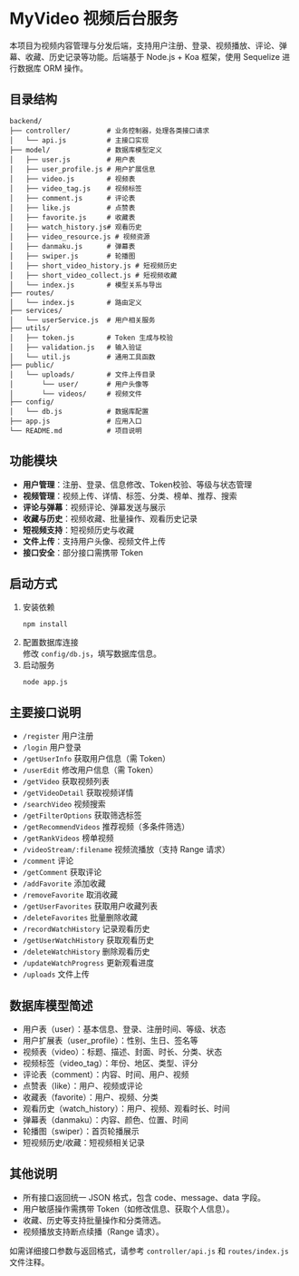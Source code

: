 # MyVideo 视频后台服务

本项目为视频内容管理与分发后端，支持用户注册、登录、视频播放、评论、弹幕、收藏、历史记录等功能。后端基于 Node.js + Koa 框架，使用 Sequelize 进行数据库 ORM 操作。

## 目录结构

```
backend/
├── controller/         # 业务控制器，处理各类接口请求
│   └── api.js          # 主接口实现
├── model/              # 数据库模型定义
│   ├── user.js         # 用户表
│   ├── user_profile.js # 用户扩展信息
│   ├── video.js        # 视频表
│   ├── video_tag.js    # 视频标签
│   ├── comment.js      # 评论表
│   ├── like.js         # 点赞表
│   ├── favorite.js     # 收藏表
│   ├── watch_history.js# 观看历史
│   ├── video_resource.js # 视频资源
│   ├── danmaku.js      # 弹幕表
│   ├── swiper.js       # 轮播图
│   ├── short_video_history.js # 短视频历史
│   ├── short_video_collect.js # 短视频收藏
│   └── index.js        # 模型关系与导出
├── routes/
│   └── index.js        # 路由定义
├── services/
│   └── userService.js  # 用户相关服务
├── utils/
│   ├── token.js        # Token 生成与校验
│   ├── validation.js   # 输入验证
│   └── util.js         # 通用工具函数
├── public/
│   └── uploads/        # 文件上传目录
│       └── user/       # 用户头像等
│       └── videos/     # 视频文件
├── config/
│   └── db.js           # 数据库配置
├── app.js              # 应用入口
└── README.md           # 项目说明
```

## 功能模块

- **用户管理**：注册、登录、信息修改、Token校验、等级与状态管理
- **视频管理**：视频上传、详情、标签、分类、榜单、推荐、搜索
- **评论与弹幕**：视频评论、弹幕发送与展示
- **收藏与历史**：视频收藏、批量操作、观看历史记录
- **短视频支持**：短视频历史与收藏
- **文件上传**：支持用户头像、视频文件上传
- **接口安全**：部分接口需携带 Token

## 启动方式

1. 安装依赖  
   ```
   npm install
   ```
2. 配置数据库连接  
   修改 `config/db.js`，填写数据库信息。
3. 启动服务  
   ```
   node app.js
   ```

## 主要接口说明

- `/register` 用户注册
- `/login` 用户登录
- `/getUserInfo` 获取用户信息（需 Token）
- `/userEdit` 修改用户信息（需 Token）
- `/getVideo` 获取视频列表
- `/getVideoDetail` 获取视频详情
- `/searchVideo` 视频搜索
- `/getFilterOptions` 获取筛选标签
- `/getRecommendVideos` 推荐视频（多条件筛选）
- `/getRankVideos` 榜单视频
- `/videoStream/:filename` 视频流播放（支持 Range 请求）
- `/comment` 评论
- `/getComment` 获取评论
- `/addFavorite` 添加收藏
- `/removeFavorite` 取消收藏
- `/getUserFavorites` 获取用户收藏列表
- `/deleteFavorites` 批量删除收藏
- `/recordWatchHistory` 记录观看历史
- `/getUserWatchHistory` 获取观看历史
- `/deleteWatchHistory` 删除观看历史
- `/updateWatchProgress` 更新观看进度
- `/uploads` 文件上传

## 数据库模型简述

- 用户表（user）：基本信息、登录、注册时间、等级、状态
- 用户扩展表（user_profile）：性别、生日、签名等
- 视频表（video）：标题、描述、封面、时长、分类、状态
- 视频标签（video_tag）：年份、地区、类型、评分
- 评论表（comment）：内容、时间、用户、视频
- 点赞表（like）：用户、视频或评论
- 收藏表（favorite）：用户、视频、分类
- 观看历史（watch_history）：用户、视频、观看时长、时间
- 弹幕表（danmaku）：内容、颜色、位置、时间
- 轮播图（swiper）：首页轮播展示
- 短视频历史/收藏：短视频相关记录

## 其他说明

- 所有接口返回统一 JSON 格式，包含 code、message、data 字段。
- 用户敏感操作需携带 Token（如修改信息、获取个人信息）。
- 收藏、历史等支持批量操作和分类筛选。
- 视频播放支持断点续播（Range 请求）。

如需详细接口参数与返回格式，请参考 `controller/api.js` 和 `routes/index.js` 文件注释。

